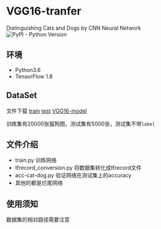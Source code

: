 # VGG16-tranfer
Distinguishing Cats and Dogs by CNN Neural Network
![PyPI - Python Version](https://img.shields.io/pypi/pyversions/Django.svg)




## 环境

* Python3.6
* TensorFlow 1.8

## DataSet

文件下载
[train](https://s3-us-west-2.amazonaws.com/lintcode/ml/problems/3/train.zip)
[test](https://s3-us-west-2.amazonaws.com/lintcode/ml/problems/3/test.zip)
[VGG16-model](https://mega.nz/#!YU1FWJrA!O1ywiCS2IiOlUCtCpI6HTJOMrneN-Qdv3ywQP5poecM)

训练集有20000张猫狗图，测试集有5000张，测试集不带`label`

## 文件介绍

* train.py 训练网络
* tfrecord_conversion.py 将数据集转化成tfrecord文件
* acc-cat-dog.py 验证网络在测试集上的accuracy
* 其他的都是烂尾网络

## 使用须知
数据集的相对路径需要注意
